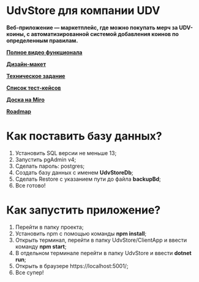 # UdvStore для компании UDV
**Веб-приложение — маркетплейс, где  можно покупать мерч за UDV-коины, с автоматизированной системой добавления коинов по определенным правилам.**

**[Полное видео функционала](https://drive.google.com/file/d/16446LgJFto7D9WAYFqetIUwFZ_nXZiuy/view?usp=sharing)**

**[Дизайн-макет](https://www.figma.com/file/Uaty3LYtqSJqmfFDxhjjSk/Проект-UDV?node-id=0%3A1)**

**[Техническое задание](https://docs.google.com/document/d/1SrcDLMaVTt2D3LaWNtZbt4QVN5h1PyC0spefOCvQOps/edit)**

**[Список тест-кейсов](https://docs.google.com/document/d/1V5i62kQ_drBupkwx25-KgQS6UsVCjDjl0-5DYoaFscw/edit)**

**[Доска на Miro](https://miro.com/app/board/uXjVOHz2oq8=/)**

**[Roadmap](https://miro.com/app/board/uXjVO_dBgZU=/?invite_link_id=40036279026)**

# Как поставить базу данных?
<ol>
  <li>Установить SQL версии не меньше 13;</li>
  <li>Запустить pgAdmin v4;</li>
  <li>Сделать пароль: postgres;</li>
  <li>Создать базу данных с именем <b>UdvStoreDb</b>;</li>
  <li>Сделать Restore с указанием пути до файла <b>backupBd</b>;</li>
  <li>Все готово!</li>
</ol>

# Как запустить приложение?
<ol>
  <li>Перейти в папку проекта;</li>
  <li>Установить npm с помощью команды <strong>npm install</strong>;</li>
  <li>Открыть терминал, перейти в папку UdvStore/ClientApp и ввести команду <strong>npm start</strong>;</li>
  <li>В отдельном терминале перейти в папку UdvStore и ввести <strong>dotnet run</strong>;</li>
  <li>Открыть в браузере https://localhost:5001/;</li>
  <li>Все супер!</li>
</ol>
